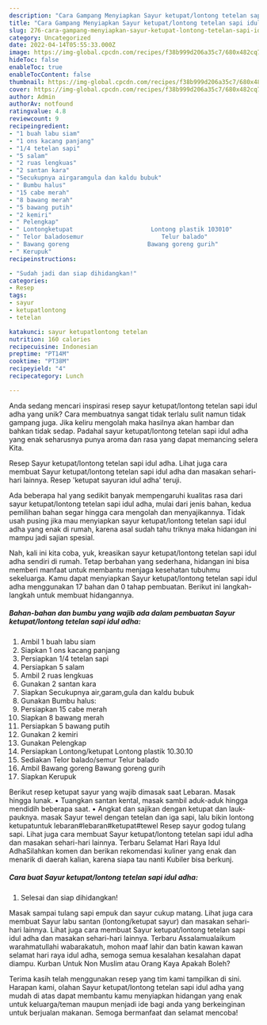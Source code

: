 ```yaml
---
description: "Cara Gampang Menyiapkan Sayur ketupat/lontong tetelan sapi idul adha yang Mantap"
title: "Cara Gampang Menyiapkan Sayur ketupat/lontong tetelan sapi idul adha yang Mantap"
slug: 276-cara-gampang-menyiapkan-sayur-ketupat-lontong-tetelan-sapi-idul-adha-yang-mantap
category: Uncategorized
date: 2022-04-14T05:55:33.000Z
image: https://img-global.cpcdn.com/recipes/f38b999d206a35c7/680x482cq70/sayur-ketupatlontong-tetelan-sapi-idul-adha-foto-resep-utama.jpg
hideToc: false
enableToc: true
enableTocContent: false
thumbnail: https://img-global.cpcdn.com/recipes/f38b999d206a35c7/680x482cq70/sayur-ketupatlontong-tetelan-sapi-idul-adha-foto-resep-utama.jpg
cover: https://img-global.cpcdn.com/recipes/f38b999d206a35c7/680x482cq70/sayur-ketupatlontong-tetelan-sapi-idul-adha-foto-resep-utama.jpg
author: Admin
authorAv: notfound
ratingvalue: 4.8
reviewcount: 9
recipeingredient:
- "1 buah labu siam"
- "1 ons kacang panjang"
- "1/4 tetelan sapi"
- "5 salam"
- "2 ruas lengkuas"
- "2 santan kara"
- "Secukupnya airgaramgula dan kaldu bubuk"
- " Bumbu halus"
- "15 cabe merah"
- "8 bawang merah"
- "5 bawang putih"
- "2 kemiri"
- " Pelengkap"
- " Lontongketupat                      Lontong plastik 103010"
- " Telor baladosemur                      Telur balado"
- " Bawang goreng                      Bawang goreng gurih"
- " Kerupuk"
recipeinstructions:

- "Sudah jadi dan siap dihidangkan!"
categories:
- Resep
tags:
- sayur
- ketupatlontong
- tetelan

katakunci: sayur ketupatlontong tetelan 
nutrition: 160 calories
recipecuisine: Indonesian
preptime: "PT14M"
cooktime: "PT38M"
recipeyield: "4"
recipecategory: Lunch

---
```





Anda sedang mencari inspirasi resep sayur ketupat/lontong tetelan sapi idul adha yang unik? Cara membuatnya sangat tidak terlalu sulit namun tidak gampang juga. Jika keliru mengolah maka hasilnya akan hambar dan bahkan tidak sedap. Padahal sayur ketupat/lontong tetelan sapi idul adha yang enak seharusnya punya aroma dan rasa yang dapat memancing selera Kita.





Resep Sayur ketupat/lontong tetelan sapi idul adha. Lihat juga cara membuat Sayur ketupat/lontong tetelan sapi idul adha dan masakan sehari-hari lainnya. Resep &#39;ketupat sayuran idul adha&#39; teruji.

Ada beberapa hal yang sedikit banyak mempengaruhi kualitas rasa dari sayur ketupat/lontong tetelan sapi idul adha, mulai dari jenis bahan, kedua pemilihan bahan segar hingga cara mengolah dan menyajikannya. Tidak usah pusing jika mau menyiapkan sayur ketupat/lontong tetelan sapi idul adha yang enak di rumah, karena asal sudah tahu triknya maka hidangan ini mampu jadi sajian spesial.






Nah, kali ini kita coba, yuk, kreasikan sayur ketupat/lontong tetelan sapi idul adha sendiri di rumah. Tetap berbahan yang sederhana, hidangan ini bisa memberi manfaat untuk membantu menjaga kesehatan tubuhmu sekeluarga. Kamu dapat menyiapkan Sayur ketupat/lontong tetelan sapi idul adha menggunakan 17 bahan dan 0 tahap pembuatan. Berikut ini langkah-langkah untuk membuat hidangannya.

<!--inarticleads1-->

##### Bahan-bahan dan bumbu yang wajib ada dalam pembuatan Sayur ketupat/lontong tetelan sapi idul adha:

1. Ambil 1 buah labu siam
1. Siapkan 1 ons kacang panjang
1. Persiapkan 1/4 tetelan sapi
1. Persiapkan 5 salam
1. Ambil 2 ruas lengkuas
1. Gunakan 2 santan kara
1. Siapkan Secukupnya air,garam,gula dan kaldu bubuk
1. Gunakan  Bumbu halus:
1. Persiapkan 15 cabe merah
1. Siapkan 8 bawang merah
1. Persiapkan 5 bawang putih
1. Gunakan 2 kemiri
1. Gunakan  Pelengkap
1. Persiapkan  Lontong/ketupat                      Lontong plastik 10.30.10
1. Sediakan  Telor balado/semur                      Telur balado
1. Ambil  Bawang goreng                      Bawang goreng gurih
1. Siapkan  Kerupuk


Berikut resep ketupat sayur yang wajib dimasak saat Lebaran. Masak hingga lunak. • Tuangkan santan kental, masak sambil aduk-aduk hingga mendidih beberapa saat. • Angkat dan sajikan dengan ketupat dan lauk-pauknya. masak Sayur tewel dengan tetelan dan iga sapi, lalu bikin lontong ketupatuntuk lebaran#lebaran#ketupat#tewel Resep sayur godog tulang sapi. Lihat juga cara membuat Sayur ketupat/lontong tetelan sapi idul adha dan masakan sehari-hari lainnya. Terbaru Selamat Hari Raya Idul AdhaSilahkan komen dan berikan rekomendasi kuliner yang enak dan menarik di daerah kalian, karena siapa tau nanti Kubiler bisa berkunj. 

<!--inarticleads2-->

##### Cara buat Sayur ketupat/lontong tetelan sapi idul adha:


1. Selesai dan siap dihidangkan!

Masak sampai tulang sapi empuk dan sayur cukup matang. Lihat juga cara membuat Sayur labu santan (lontong/ketupat sayur) dan masakan sehari-hari lainnya. Lihat juga cara membuat Sayur ketupat/lontong tetelan sapi idul adha dan masakan sehari-hari lainnya. Terbaru Assalamualaikum warahmatullahi wabarakatuh, mohon maaf lahir dan batin kawan kawan selamat hari raya idul adha, semoga semua kesalahan kesalahan dapat diampu. Kurban Untuk Non Muslim atau Orang Kaya Apakah Boleh? 

Terima kasih telah menggunakan resep yang tim kami tampilkan di sini. Harapan kami, olahan Sayur ketupat/lontong tetelan sapi idul adha yang mudah di atas dapat membantu kamu menyiapkan hidangan yang enak untuk keluarga/teman maupun menjadi ide bagi anda yang berkeinginan untuk berjualan makanan. Semoga bermanfaat dan selamat mencoba!
